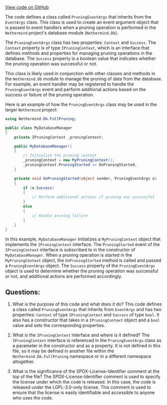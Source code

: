[View code on GitHub](https://github.com/nethermindeth/nethermind/Nethermind.Db/FullPruning/PruningEventArgs.cs)

The code defines a class called `PruningEventArgs` that inherits from the `EventArgs` class. This class is used to create an event argument object that is passed to event handlers when a pruning operation is performed in the `Nethermind` project's database module (`Nethermind.Db`). 

The `PruningEventArgs` class has two properties: `Context` and `Success`. The `Context` property is of type `IPruningContext`, which is an interface that defines methods and properties for managing pruning operations in the database. The `Success` property is a boolean value that indicates whether the pruning operation was successful or not.

This class is likely used in conjunction with other classes and methods in the `Nethermind.Db` module to manage the pruning of data from the database. For example, an event handler may be registered to handle the `PruningEventArgs` event and perform additional actions based on the success or failure of the pruning operation.

Here is an example of how the `PruningEventArgs` class may be used in the larger `Nethermind` project:

```csharp
using Nethermind.Db.FullPruning;

public class MyDatabaseManager
{
    private IPruningContext _pruningContext;

    public MyDatabaseManager()
    {
        // Initialize the pruning context
        _pruningContext = new MyPruningContext();
        _pruningContext.PruningStarted += OnPruningStarted;
    }

    private void OnPruningStarted(object sender, PruningEventArgs e)
    {
        if (e.Success)
        {
            // Perform additional actions if pruning was successful
        }
        else
        {
            // Handle pruning failure
        }
    }
}
```

In this example, `MyDatabaseManager` initializes a `MyPruningContext` object that implements the `IPruningContext` interface. The `PruningStarted` event of the `IPruningContext` interface is subscribed to in the constructor of `MyDatabaseManager`. When a pruning operation is started in the `MyPruningContext` object, the `OnPruningStarted` method is called and passed a `PruningEventArgs` object. The `Success` property of the `PruningEventArgs` object is used to determine whether the pruning operation was successful or not, and additional actions are performed accordingly.
## Questions: 
 1. What is the purpose of this code and what does it do?
   This code defines a class called `PruningEventArgs` that inherits from `EventArgs` and has two properties: `Context` of type `IPruningContext` and `Success` of type `bool`. It also has a constructor that takes in a `IPruningContext` object and a `bool` value and sets the corresponding properties.

2. What is the `IPruningContext` interface and where is it defined?
   The `IPruningContext` interface is referenced in the `PruningEventArgs` class as a parameter in the constructor and as a property. It is not defined in this file, so it may be defined in another file within the `Nethermind.Db.FullPruning` namespace or in a different namespace altogether.

3. What is the significance of the SPDX-License-Identifier comment at the top of the file?
   The SPDX-License-Identifier comment is used to specify the license under which the code is released. In this case, the code is released under the LGPL-3.0-only license. This comment is used to ensure that the license is easily identifiable and accessible to anyone who uses the code.